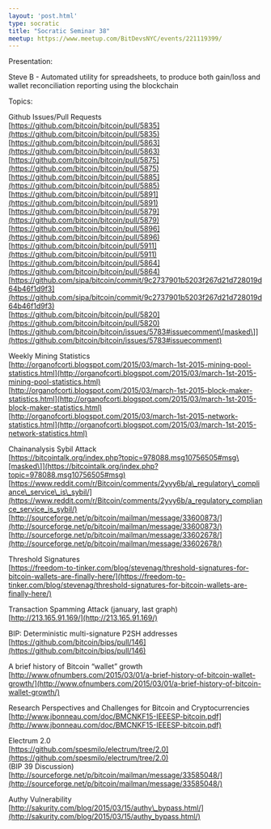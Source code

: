 ```yaml
---
layout: 'post.html'
type: socratic
title: "Socratic Seminar 38"
meetup: https://www.meetup.com/BitDevsNYC/events/221119399/
---
```


Presentation:

Steve B - Automated utility for spreadsheets, to produce both gain/loss and wallet reconciliation reporting using the blockchain 

Topics:

Github Issues/Pull Requests  
[](https://github.com/bitcoin/bitcoin/pull/5835)[https://github.com/bitcoin/bitcoin/pull/5835](https://github.com/bitcoin/bitcoin/pull/5835)  
[](https://github.com/bitcoin/bitcoin/pull/5863)[https://github.com/bitcoin/bitcoin/pull/5863](https://github.com/bitcoin/bitcoin/pull/5863)  
[](https://github.com/bitcoin/bitcoin/pull/5875)[https://github.com/bitcoin/bitcoin/pull/5875](https://github.com/bitcoin/bitcoin/pull/5875)  
[](https://github.com/bitcoin/bitcoin/pull/5885)[https://github.com/bitcoin/bitcoin/pull/5885](https://github.com/bitcoin/bitcoin/pull/5885)  
[](https://github.com/bitcoin/bitcoin/pull/5891)[https://github.com/bitcoin/bitcoin/pull/5891](https://github.com/bitcoin/bitcoin/pull/5891)  
[](https://github.com/bitcoin/bitcoin/pull/5879)[https://github.com/bitcoin/bitcoin/pull/5879](https://github.com/bitcoin/bitcoin/pull/5879)  
[](https://github.com/bitcoin/bitcoin/pull/5896)[https://github.com/bitcoin/bitcoin/pull/5896](https://github.com/bitcoin/bitcoin/pull/5896)  
[](https://github.com/bitcoin/bitcoin/pull/5911)[https://github.com/bitcoin/bitcoin/pull/5911](https://github.com/bitcoin/bitcoin/pull/5911)  
[](https://github.com/bitcoin/bitcoin/pull/5864)[https://github.com/bitcoin/bitcoin/pull/5864](https://github.com/bitcoin/bitcoin/pull/5864)  
[](https://github.com/sipa/bitcoin/commit/9c2737901b5203f267d21d728019d64b46f1d9f3)[https://github.com/sipa/bitcoin/commit/9c2737901b5203f267d21d728019d64b46f1d9f3](https://github.com/sipa/bitcoin/commit/9c2737901b5203f267d21d728019d64b46f1d9f3)  
[](https://github.com/bitcoin/bitcoin/pull/5820)[https://github.com/bitcoin/bitcoin/pull/5820](https://github.com/bitcoin/bitcoin/pull/5820)  
[](https://github.com/bitcoin/bitcoin/issues/5783#issuecomment)[https://github.com/bitcoin/bitcoin/issues/5783#issuecomment\[masked\]](https://github.com/bitcoin/bitcoin/issues/5783#issuecomment)

Weekly Mining Statistics  
[](http://organofcorti.blogspot.com/2015/03/march-1st-2015-mining-pool-statistics.html)[http://organofcorti.blogspot.com/2015/03/march-1st-2015-mining-pool-statistics.html](http://organofcorti.blogspot.com/2015/03/march-1st-2015-mining-pool-statistics.html)  
[](http://organofcorti.blogspot.com/2015/03/march-1st-2015-block-maker-statistics.html)[http://organofcorti.blogspot.com/2015/03/march-1st-2015-block-maker-statistics.html](http://organofcorti.blogspot.com/2015/03/march-1st-2015-block-maker-statistics.html)  
[](http://organofcorti.blogspot.com/2015/03/march-1st-2015-network-statistics.html)[http://organofcorti.blogspot.com/2015/03/march-1st-2015-network-statistics.html](http://organofcorti.blogspot.com/2015/03/march-1st-2015-network-statistics.html)

Chainanalysis Sybil Attack  
[](https://bitcointalk.org/index.php?topic=978088.msg10756505#msg)[https://bitcointalk.org/index.php?topic=978088.msg10756505#msg\[masked\]](https://bitcointalk.org/index.php?topic=978088.msg10756505#msg)  
[](https://www.reddit.com/r/Bitcoin/comments/2yvy6b/a_regulatory_compliance_service_is_sybil/)[https://www.reddit.com/r/Bitcoin/comments/2yvy6b/a\_regulatory\_compliance\_service\_is\_sybil/](https://www.reddit.com/r/Bitcoin/comments/2yvy6b/a_regulatory_compliance_service_is_sybil/)  
[](http://sourceforge.net/p/bitcoin/mailman/message/33600873/)[http://sourceforge.net/p/bitcoin/mailman/message/33600873/](http://sourceforge.net/p/bitcoin/mailman/message/33600873/)  
[](http://sourceforge.net/p/bitcoin/mailman/message/33602678/)[http://sourceforge.net/p/bitcoin/mailman/message/33602678/](http://sourceforge.net/p/bitcoin/mailman/message/33602678/)

Threshold Signatures  
[](https://freedom-to-tinker.com/blog/stevenag/threshold-signatures-for-bitcoin-wallets-are-finally-here/)[https://freedom-to-tinker.com/blog/stevenag/threshold-signatures-for-bitcoin-wallets-are-finally-here/](https://freedom-to-tinker.com/blog/stevenag/threshold-signatures-for-bitcoin-wallets-are-finally-here/)

Transaction Spamming Attack (january, last graph)  
[](http://213.165.91.169/)[http://213.165.91.169/](http://213.165.91.169/)

BIP: Deterministic multi-signature P2SH addresses  
[](https://github.com/bitcoin/bips/pull/146)[https://github.com/bitcoin/bips/pull/146](https://github.com/bitcoin/bips/pull/146)

A brief history of Bitcoin “wallet” growth  
[](http://www.ofnumbers.com/2015/03/01/a-brief-history-of-bitcoin-wallet-growth/)[http://www.ofnumbers.com/2015/03/01/a-brief-history-of-bitcoin-wallet-growth/](http://www.ofnumbers.com/2015/03/01/a-brief-history-of-bitcoin-wallet-growth/)

Research Perspectives and Challenges for Bitcoin and Cryptocurrencies  
[](http://www.jbonneau.com/doc/BMCNKF15-IEEESP-bitcoin.pdf)[http://www.jbonneau.com/doc/BMCNKF15-IEEESP-bitcoin.pdf](http://www.jbonneau.com/doc/BMCNKF15-IEEESP-bitcoin.pdf)

Electrum 2.0  
[](https://github.com/spesmilo/electrum/tree/2.0)[https://github.com/spesmilo/electrum/tree/2.0](https://github.com/spesmilo/electrum/tree/2.0)  
(BIP 39 Discussion) [](http://sourceforge.net/p/bitcoin/mailman/message/33585048/)[http://sourceforge.net/p/bitcoin/mailman/message/33585048/](http://sourceforge.net/p/bitcoin/mailman/message/33585048/)

Authy Vulnerability  
[](http://sakurity.com/blog/2015/03/15/authy_bypass.html/)[http://sakurity.com/blog/2015/03/15/authy\_bypass.html/](http://sakurity.com/blog/2015/03/15/authy_bypass.html/)
